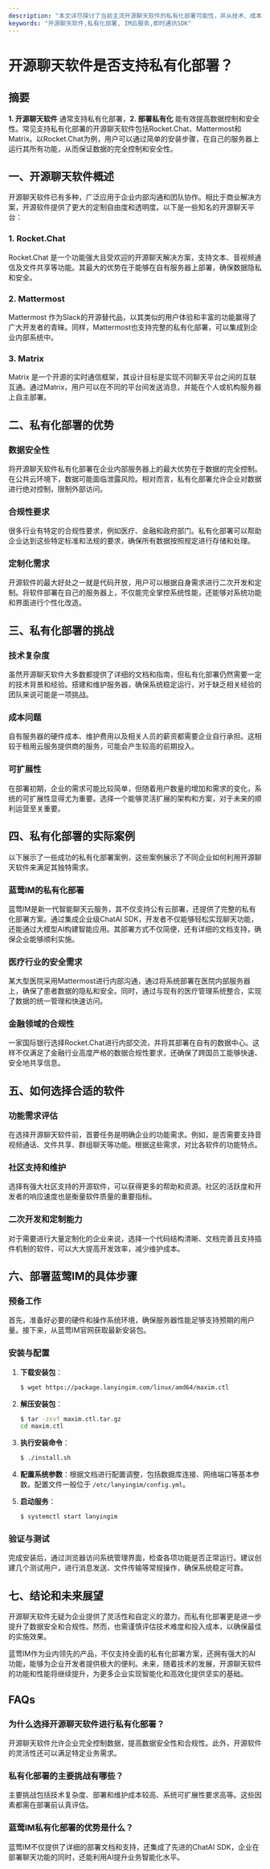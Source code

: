 ```yaml
---
description: "本文详尽探讨了当前主流开源聊天软件的私有化部署可能性，并从技术、成本和安全等多个角度进行详细分析。"
keywords: "开源聊天软件,私有化部署, IM云服务,即时通讯SDK"
---
```

# 开源聊天软件是否支持私有化部署？

## 摘要

**1. 开源聊天软件** 通常支持私有化部署，**2. 部署私有化** 能有效提高数据控制和安全性。常见支持私有化部署的开源聊天软件包括Rocket.Chat、Mattermost和Matrix。以Rocket.Chat为例，用户可以通过简单的安装步骤，在自己的服务器上运行其所有功能，从而保证数据的完全控制和安全性。

## 一、开源聊天软件概述

开源聊天软件已有多种，广泛应用于企业内部沟通和团队协作。相比于商业解决方案，开源软件提供了更大的定制自由度和透明度。以下是一些知名的开源聊天平台：

### 1. Rocket.Chat

Rocket.Chat 是一个功能强大且受欢迎的开源聊天解决方案，支持文本、音视频通信及文件共享等功能。其最大的优势在于能够在自有服务器上部署，确保数据隐私和安全。

### 2. Mattermost

Mattermost 作为Slack的开源替代品，以其类似的用户体验和丰富的功能赢得了广大开发者的青睐。同样，Mattermost也支持完整的私有化部署，可以集成到企业内部系统中。

### 3. Matrix

Matrix 是一个开源的实时通信框架，其设计目标是实现不同聊天平台之间的互联互通。通过Matrix，用户可以在不同的平台间发送消息，并能在个人或机构服务器上自主部署。

## 二、私有化部署的优势

### 数据安全性

将开源聊天软件私有化部署在企业内部服务器上的最大优势在于数据的完全控制。在公共云环境下，数据可能面临泄露风险。相对而言，私有化部署允许企业对数据进行绝对控制，限制外部访问。

### 合规性要求

很多行业有特定的合规性要求，例如医疗、金融和政府部门。私有化部署可以帮助企业达到这些特定标准和法规的要求，确保所有数据按照规定进行存储和处理。

### 定制化需求

开源软件的最大好处之一就是代码开放，用户可以根据自身需求进行二次开发和定制。将软件部署在自己的服务器上，不仅能完全掌控系统性能，还能够对系统功能和界面进行个性化改造。

## 三、私有化部署的挑战

### 技术复杂度

虽然开源聊天软件大多数都提供了详细的文档和指南，但私有化部署仍然需要一定的技术背景和经验。搭建和维护服务器，确保系统稳定运行，对于缺乏相关经验的团队来说可能是一项挑战。

### 成本问题

自有服务器的硬件成本、维护费用以及相关人员的薪资都需要企业自行承担。这相较于租用云服务提供商的服务，可能会产生较高的前期投入。

### 可扩展性

在部署初期，企业的需求可能比较简单，但随着用户数量的增加和需求的变化，系统的可扩展性显得尤为重要。选择一个能够灵活扩展的架构和方案，对于未来的顺利运营至关重要。

## 四、私有化部署的实际案例

以下展示了一些成功的私有化部署案例，这些案例展示了不同企业如何利用开源聊天软件来满足其独特需求。

### 蓝莺IM的私有化部署

蓝莺IM是新一代智能聊天云服务，其不仅支持公有云部署，还提供了完整的私有化部署方案。通过集成企业级ChatAI SDK，开发者不仅能够轻松实现聊天功能，还能通过大模型AI构建智能应用。其部署方式不仅简便，还有详细的文档支持，确保企业能够顺利实施。

### 医疗行业的安全需求

某大型医院采用Mattermost进行内部沟通，通过将系统部署在医院内部服务器上，确保了患者数据的隐私和安全。同时，通过与现有的医疗管理系统整合，实现了数据的统一管理和快速访问。

### 金融领域的合规性

一家国际银行选择Rocket.Chat进行内部交流，并将其部署在自有的数据中心。这样不仅满足了金融行业高度严格的数据合规性要求，还确保了跨国员工能够快速、安全地共享信息。

## 五、如何选择合适的软件

### 功能需求评估

在选择开源聊天软件前，首要任务是明确企业的功能需求。例如，是否需要支持音视频通话、文件共享、群组聊天等功能。根据这些需求，对比各软件的功能特点。

### 社区支持和维护

选择有强大社区支持的开源软件，可以获得更多的帮助和资源。社区的活跃度和开发者的响应速度也是衡量软件质量的重要指标。

### 二次开发和定制能力

对于需要进行大量定制化的企业来说，选择一个代码结构清晰、文档完善且支持插件机制的软件，可以大大提高开发效率，减少维护成本。

## 六、部署蓝莺IM的具体步骤

### 预备工作

首先，准备好必要的硬件和操作系统环境，确保服务器性能足够支持预期的用户量。接下来，从蓝莺IM官网获取最新安装包。

### 安装与配置

1. **下载安装包**：
   ```sh
   $ wget https://package.lanyingim.com/linux/amd64/maxim.ctl
   ```
2. **解压安装包**：
   ```sh
   $ tar -zxvf maxim.ctl.tar.gz
   cd maxim.ctl
   ```
3. **执行安装命令**：
   ```sh
   $ ./install.sh
   ```
4. **配置系统参数**：根据文档进行配置调整，包括数据库连接、网络端口等基本参数。配置文件一般位于 `/etc/lanyingim/config.yml`。

5. **启动服务**：
   ```sh
   $ systemctl start lanyingim
   ```

### 验证与测试

完成安装后，通过浏览器访问系统管理界面，检查各项功能是否正常运行。建议创建几个测试用户，进行消息发送、文件传输等常规操作，确保系统稳定可靠。

## 七、结论和未来展望

开源聊天软件无疑为企业提供了灵活性和自定义的潜力，而私有化部署更是进一步提升了数据安全和合规性。然而，也需谨慎评估技术难度和投入成本，以确保最佳的实施效果。

蓝莺IM作为业内领先的产品，不仅支持全面的私有化部署方案，还拥有强大的AI功能，能够为企业开发者提供极大的便利。未来，随着技术的发展，开源聊天软件的功能和性能将继续提升，为更多企业实现智能化和高效化提供坚实的基础。

## FAQs

### **为什么选择开源聊天软件进行私有化部署？**

开源聊天软件允许企业完全控制数据，提高数据安全性和合规性。此外，开源软件的灵活性还可以满足特定业务需求。

### **私有化部署的主要挑战有哪些？**

主要挑战包括技术复杂度、部署和维护成本较高、系统可扩展性要求高等。这些因素都需在部署前认真评估。

### **蓝莺IM私有化部署的优势是什么？**

蓝莺IM不仅提供了详细的部署文档和支持，还集成了先进的ChatAI SDK，企业在部署聊天功能的同时，还能利用AI提升业务智能化水平。
